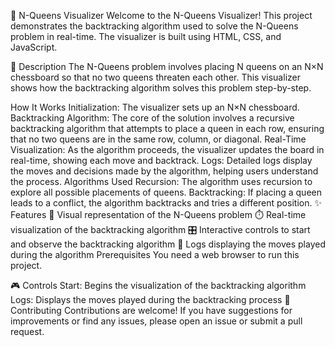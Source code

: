 🏰 N-Queens Visualizer
Welcome to the N-Queens Visualizer! This project demonstrates the backtracking algorithm used to solve the N-Queens problem in real-time. The visualizer is built using HTML, CSS, and JavaScript.

📝 Description
The N-Queens problem involves placing N queens on an N×N chessboard so that no two queens threaten each other. This visualizer shows how the backtracking algorithm solves this problem step-by-step.

How It Works
Initialization: The visualizer sets up an N×N chessboard.
Backtracking Algorithm: The core of the solution involves a recursive backtracking algorithm that attempts to place a queen in each row, ensuring that no two queens are in the same row, column, or diagonal.
Real-Time Visualization: As the algorithm proceeds, the visualizer updates the board in real-time, showing each move and backtrack.
Logs: Detailed logs display the moves and decisions made by the algorithm, helping users understand the process.
Algorithms Used
Recursion: The algorithm uses recursion to explore all possible placements of queens.
Backtracking: If placing a queen leads to a conflict, the algorithm backtracks and tries a different position.
✨ Features
🎨 Visual representation of the N-Queens problem
⏱️ Real-time visualization of the backtracking algorithm
🎛️ Interactive controls to start and observe the backtracking algorithm
📜 Logs displaying the moves played during the algorithm
Prerequisites
You need a web browser to run this project.

🎮 Controls
Start: Begins the visualization of the backtracking algorithm
Logs: Displays the moves played during the backtracking process
🤝 Contributing
Contributions are welcome! If you have suggestions for improvements or find any issues, please open an issue or submit a pull request.

